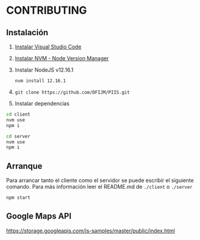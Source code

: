 # CONTRIBUTING

## Instalación

1. [Instalar Visual Studio Code](https://code.visualstudio.com/)
2. [Instalar NVM - Node Version Manager](https://github.com/nvm-sh/nvm)
3. Instalar NodeJS v12.16.1

   `nvm install 12.16.1`

4. `git clone https://github.com/DFIJM/PIIS.git`
5. Instalar dependencias

```sh
cd client
nvm use
npm i
```

```sh
cd server
nvm use
npm i
```

## Arranque

Para arrancar tanto el cliente como el servidor se puede escribir el siguiente comando. Para más información leer el README.md de `./client` o `./server`

```sh
npm start
```

## Google Maps API

https://storage.googleapis.com/js-samples/master/public/index.html
